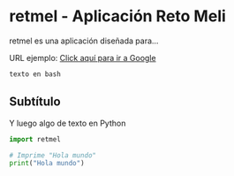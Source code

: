 # retmel - Aplicación Reto Meli
retmel es una aplicación diseñada para...

URL ejemplo: [Click aquí para ir a Google](https://google.com)

```bash
texto en bash
```

## Subtítulo

Y luego algo de texto en Python

```python
import retmel

# Imprime "Hola mundo"
print("Hola mundo")
```